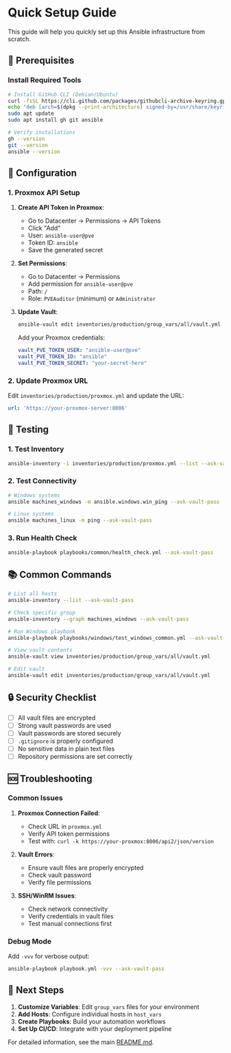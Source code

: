 # Quick Setup Guide

This guide will help you quickly set up this Ansible infrastructure from scratch.

## 🚀 Prerequisites

### Install Required Tools

```bash
# Install GitHub CLI (Debian/Ubuntu)
curl -fsSL https://cli.github.com/packages/githubcli-archive-keyring.gpg | sudo dd of=/usr/share/keyrings/githubcli-archive-keyring.gpg
echo "deb [arch=$(dpkg --print-architecture) signed-by=/usr/share/keyrings/githubcli-archive-keyring.gpg] https://cli.github.com/packages stable main" | sudo tee /etc/apt/sources.list.d/github-cli.list > /dev/null
sudo apt update
sudo apt install gh git ansible

# Verify installations
gh --version
git --version
ansible --version
```

## 🔧 Configuration

### 1. Proxmox API Setup

1. **Create API Token in Proxmox**:
   - Go to Datacenter → Permissions → API Tokens
   - Click "Add"
   - User: `ansible-user@pve`
   - Token ID: `ansible`
   - Save the generated secret

2. **Set Permissions**:
   - Go to Datacenter → Permissions
   - Add permission for `ansible-user@pve`
   - Path: `/`
   - Role: `PVEAuditor` (minimum) or `Administrator`

3. **Update Vault**:
   ```bash
   ansible-vault edit inventories/production/group_vars/all/vault.yml
   ```
   
   Add your Proxmox credentials:
   ```yaml
   vault_PVE_TOKEN_USER: "ansible-user@pve"
   vault_PVE_TOKEN_ID: "ansible"
   vault_PVE_TOKEN_SECRET: "your-secret-here"
   ```

### 2. Update Proxmox URL

Edit `inventories/production/proxmox.yml` and update the URL:
```yaml
url: 'https://your-proxmox-server:8006'
```

## 🧪 Testing

### 1. Test Inventory

```bash
ansible-inventory -i inventories/production/proxmox.yml --list --ask-vault-pass
```

### 2. Test Connectivity

```bash
# Windows systems
ansible machines_windows -m ansible.windows.win_ping --ask-vault-pass

# Linux systems
ansible machines_linux -m ping --ask-vault-pass
```

### 3. Run Health Check

```bash
ansible-playbook playbooks/common/health_check.yml --ask-vault-pass
```

## 📚 Common Commands

```bash
# List all hosts
ansible-inventory --list --ask-vault-pass

# Check specific group
ansible-inventory --graph machines_windows --ask-vault-pass

# Run Windows playbook
ansible-playbook playbooks/windows/test_windows_common.yml --ask-vault-pass

# View vault contents
ansible-vault view inventories/production/group_vars/all/vault.yml

# Edit vault
ansible-vault edit inventories/production/group_vars/all/vault.yml
```

## 🔒 Security Checklist

- [ ] All vault files are encrypted
- [ ] Strong vault passwords are used
- [ ] Vault passwords are stored securely
- [ ] `.gitignore` is properly configured
- [ ] No sensitive data in plain text files
- [ ] Repository permissions are set correctly

## 🆘 Troubleshooting

### Common Issues

1. **Proxmox Connection Failed**:
   - Check URL in `proxmox.yml`
   - Verify API token permissions
   - Test with: `curl -k https://your-proxmox:8006/api2/json/version`

2. **Vault Errors**:
   - Ensure vault files are properly encrypted
   - Check vault password
   - Verify file permissions

3. **SSH/WinRM Issues**:
   - Check network connectivity
   - Verify credentials in vault files
   - Test manual connections first

### Debug Mode

Add `-vvv` for verbose output:
```bash
ansible-playbook playbook.yml -vvv --ask-vault-pass
```

## 📖 Next Steps

1. **Customize Variables**: Edit `group_vars` files for your environment
2. **Add Hosts**: Configure individual hosts in `host_vars`
3. **Create Playbooks**: Build your automation workflows
4. **Set Up CI/CD**: Integrate with your deployment pipeline

For detailed information, see the main [README.md](README.md).
